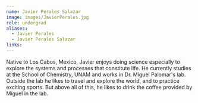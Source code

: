 ```yaml
---
name: Javier Perales Salazar
image: images/JavierPerales.jpg
role: undergrad
aliases:
  - Javier Perales
  - Javier Perales Salazar
links:
---
```


Native to Los Cabos, Mexico, Javier enjoys doing science especially to explore the systems and processes that constitute life. He currently studies at the School of Chemistry, UNAM and works in Dr. Miguel Palomar's lab. Outside the lab he likes to travel and explore the world, and to practice exciting sports. But above all of this, he likes to drink the coffee provided by Miguel in the lab. 
